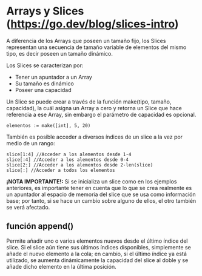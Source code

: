 # Arrays y Slices (https://go.dev/blog/slices-intro)

A diferencia de los Arrays que poseen un tamaño fijo, los Slices representan una secuencia de tamaño variable de elementos del mismo tipo, es decir poseen un tamaño dinámico. 

Los Slices se caracterizan por: 
- Tener un apuntador a un Array
- Su tamaño es dinámico
- Poseer una capacidad

 Un Slice se puede crear a través de la función make(tipo, tamaño, capacidad), la cuál asigna un Array a cero y retorna un Slice que hace referencia a ese Array, sin embargo el parámetro de capacidad es opcional.

 ``` elementos := make([int], 5, 20) ``` 

 También es posible acceder a diversos índices de un slice a la vez por medio de un rango:

```
slice[1:4] //Acceder a los alementos desde 1-4
slice[:4] //Acceder a los alementos desde 0-4
slice[2:] //Acceder a los alementos desde 2-len(slice)
slice[:] //Acceder a todos los elementos
 ```

**¡NOTA IMPORTANTE!:** Si se inicializa un slice como en los ejemplos anteriores, es importante tener en cuenta que lo que se crea realmente es un apuntador al espacio de memoria del slice que se usa como información base; por tanto, si se hace un cambio sobre alguno de ellos, el otro también se verá afectado.

## función append() 
Permite añadir uno o varios elementos nuevos desde el último índice del slice. Si el slice aún tiene sus últimos índices disponibles, simplemente se añade el nuevo elemento a la cola; en cambio, si el último índice ya está utilizado, se aumenta dinámicamente la capacidad del slice al doble y se añade dicho elemento en la última posición.
